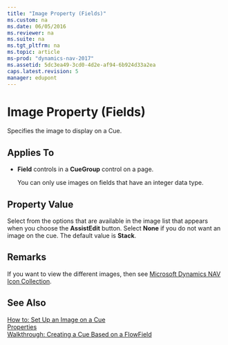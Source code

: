 ```yaml
---
title: "Image Property (Fields)"
ms.custom: na
ms.date: 06/05/2016
ms.reviewer: na
ms.suite: na
ms.tgt_pltfrm: na
ms.topic: article
ms-prod: "dynamics-nav-2017"
ms.assetid: 5dc3ea49-3cd0-4d2e-af94-6b924d33a2ea
caps.latest.revision: 5
manager: edupont
---
```

# Image Property (Fields)
Specifies the image to display on a Cue.  
  
## Applies To  
  
-   **Field** controls in a **CueGroup** control on a page.  
  
     You can only use images on fields that have an integer data type.  
  
## Property Value  
 Select from the options that are available in the image list that appears when you choose the **AssistEdit** button. Select **None** if you do not want an image on the cue. The default value is **Stack**.  
  
## Remarks  
 If you want to view the different images, then see [Microsoft Dynamics NAV Icon Collection](http://go.microsoft.com/fwlink/?LinkID=394623).  
  
## See Also  
 [How to: Set Up an Image on a Cue](How-to--Set-Up-an-Image-on-a-Cue.md)   
 [Properties](Properties.md)   
 [Walkthrough: Creating a Cue Based on a FlowField](Walkthrough--Creating-a-Cue-Based-on-a-FlowField.md)